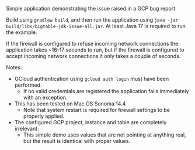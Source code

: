 Simple application demonstrating the issue raised in a GCP bug report.

Build using `gradlew build`, and then run the application using `java -jar build/libs/bigtable-jdk-issue-all.jar`.
At least Java 17 is required to run the example.

If the firewall is configured to refuse incoming network connections the application takes ~16-17 seconds to run, 
but if the firewall is configured to accept incoming network connections it only takes a couple of seconds.

Notes:
* GCloud authentication using `gcloud auth login` must have been performed.
  * If no valid credentials are registered the application fails immediately with an exception.
* This has been tested on Mac OS Sonoma 14.4
  * Note that system restart is required for firewall settings to be properly applied.
* The configured GCP project, instance and table are completely irrelevant:
  * This simple demo uses values that are not pointing at anything real, but the result is identical with proper values.